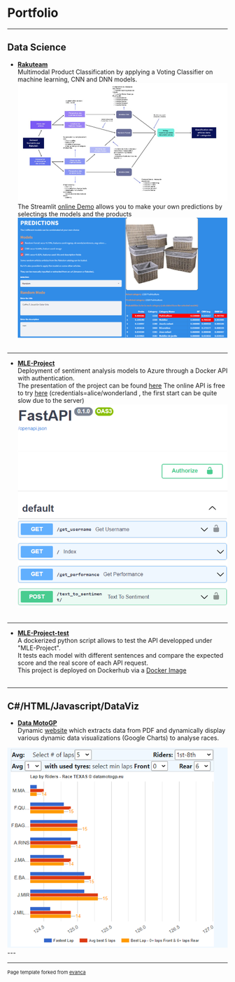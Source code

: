 # Portfolio

---

## Data Science

- [**Rakuteam**](https://github.com/damienld/Rakuteam) <br>
Multimodal Product Classification by applying a Voting Classifier on machine learning, CNN and DNN models.<br>
<img src="https://github.com/damienld/Rakuteam/blob/main/Pictures/presentation/voting.jpeg?raw=true"/>![]()<br>
The Streamlit [online Demo](https://share.streamlit.io/damienld/rakuteam/main/Streamlit_rakuten/demo_rakuten.py ) allows you to make your own predictions by selectings the models and the products
<img src="images/Rakuteam.png?raw=true"/><br><br>
---
- [**MLE-Project**](https://github.com/damienld/MLE-Project)<br>
Deployment of sentiment analysis models to Azure through a Docker API with authentication.<br>
The presentation of the project can be found [here](https://github.com/damienld/MLE-Project/blob/main/Documentation%20MLE%20projet_EN.pdf)
The online API is free to try [here](https://disneyreviews.azurewebsites.net/docs#/) (credentials=alice/wonderland , the first start can be quite slow due to the server) 
<img src="images/mleproject.png?raw=true"/><br><br>
---
- [**MLE-Project-test**](https://github.com/damienld/MLE-Project_test)<br>
A dockerized python script allows to test the API developped under "MLE-Project".<br>
It tests each model with different sentences and compare the expected score and the real score of each API request.<br>
This project is deployed on Dockerhub via a [Docker Image](https://hub.docker.com/repository/docker/dami1ld/mleprojecttest)<br><br>
---

## C#/HTML/Javascript/DataViz

- [**Data MotoGP**](https://github.com/damienld/MotoGP)<br>
Dynamic [website](https://datamotogp.azurewebsites.net/GpResults/Index/81) which extracts data from PDF and dynamically display various dynamic data visualizations (Google Charts) to analyse races.
<img src="images/datamotogp.png?raw=true"/>
---




---
<p style="font-size:11px">Page template forked from <a href="https://github.com/evanca/quick-portfolio">evanca</a></p>
<!-- Remove above link if you don't want to attibute -->
